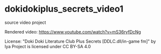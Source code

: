 # dokidokiplus_secrets_video1
source video project

Rendered video: https://www.youtube.com/watch?v=mS36ryfDcNg

License: "Doki Doki Literature Club Plus Secrets [DDLC.dll/in-game fm]" by Iya Project is licensed under CC BY-SA 4.0

